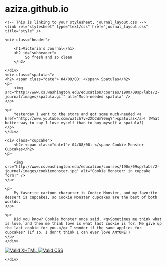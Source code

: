 # aziza.github.io
<!DOCTYPE html PUBLIC "-//W3C//DTD XHTML 1.1//EN" "http://www.w3.org/TR/xhtml11/DTD/xhtml11.dtd">
<html xmlns="http://www.w3.org/1999/xhtml">

<head>
	<title>V's Journal</title>
	<meta http-equiv="Content-Type" content="text/html; charset=iso-8859-1" />
	<!-- This links to a stylesheet that gives basic formatting to your page; you do not need to modify this. -->
	<link rel="stylesheet" type="text/css" href="http://www.cs.washington.edu/education/courses/190m/09sp/labs/2-journal/journal_basic.css" title="style" />
	
	<!-- This is linking to your stylesheet, journal_layout.css -->
	<link rel="stylesheet" type="text/css" href="journal_layout.css" title="style" />
</head>

<body>
	<div class="style">
	<div class="site">
	<div class="main">

	<div class="header">
		
		<h1>Victoria's Journal</h1>
	    <h2 id="subheader">
	    	 So fresh and so clean 
	    </h2>
	
    </div>
    <div class="spatulas">
	<h2> <span class="date"> 04/09/08: </span> Spatulas</h2>
	<p>
		<img src="http://www.cs.washington.edu/education/courses/190m/09sp/labs/2-journal/images/spatula.gif" alt="Much-needed spatula" />
	</p>

	<p>
		Yesterday I went to the store and got some much-needed <a href="http://www.youtube.com/watch?v=2XbCWmY0eqY">spatulas</a>! (What better way to say I love myself than to buy myself a spatula?)
	</p>
	</div>

	<div class="cupcake">
		<h2> <span class="date1"> 04/08/08: </span> Cookie Monster Cupcakes</h2>
	<p>
		
		<img src="http://www.cs.washington.edu/education/courses/190m/09sp/labs/2-journal/images/cookiemonster.jpg" alt="Cookie Monster: in cupcake form!" /> 
	</p>

	<p>
		My favorite cartoon character is Cookie Monster, and my favorite dessert is cupcakes, so Cookie Monster cupcakes are the best of both worlds.
	</p>
	
	<p>
		Did you know? Cookie Monster once said, <q>Sometimes me think what is love, and then me think love is what last cookie is for. Me give up the last cookie for you.</q> I wonder if the same applies for cupcakes? (If so, I don't think I can ever love ANYONE!)
	</p>
	</div>
</div>
	 <p>  
		<a href="http://validator.w3.org/check/referer">
		<img src="http://www.w3.org/Icons/valid-xhtml11" alt="Valid XHTML" class="links"/>
		</a>
		<a href="http://jigsaw.w3.org/css-validator/check/referer">
		<img src="http://jigsaw.w3.org/css-validator/images/vcss" alt="Valid CSS" class="links" />
		</a>
	</p>

	</div>
</div>
</body>

</html>
